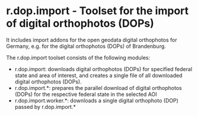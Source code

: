 # r.dop.import - Toolset for the import of digital orthophotos (DOPs)

It includes import addons for the open geodata digital orthophotos for Germany,
e.g. for the digital orthophotos (DOPs) of Brandenburg.

The r.dop.import toolset consists of the following modules:

- r.dop.import: downloads digital orthophotos (DOPs)
  for specified federal state and area of interest,
  and creates a single file of all downloaded digital orthophotos (DOPs).
- r.dop.import.\*: prepares the parallel download of digital orthophotos (DOPs)
  for the respective federal state in the selected AOI
- r.dop.import.worker.\*: downloads a single digital orthophoto (DOP)
  passed by r.dop.import.\*
